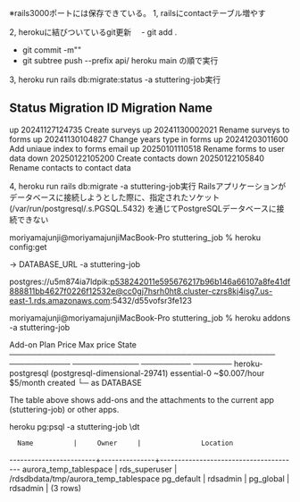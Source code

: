
※rails3000ポートには保存できている。
1, railsにcontactテーブル増やす

2, herokuに結びついているgit更新
　- git add .
  - git commit -m""
  - git subtree push --prefix api/ heroku main の順で実行

3, heroku run rails db:migrate:status -a stuttering-job実行

Status   Migration ID    Migration Name
--------------------------------------------------
   up     20241127124735  Create surveys
   up     20241130002021  Rename surveys to forms
   up     20241130104827  Change years type in forms
   up     20241203011600  Add uniaue index to forms email
   up     20250101110518  Rename forms to user data
  down    20250122105200  Create contacts
  down    20250122105840  Rename contacts to contact data


4, heroku run rails db:migrate -a stuttering-job実行
Railsアプリケーションがデータベースに接続しようとした際に、指定されたソケット (/var/run/postgresql/.s.PGSQL.5432) を通じてPostgreSQLデータベースに接続できない


<!-- DATABASE_URL の設定 -->
moriyamajunji@moriyamajunjiMacBook-Pro stuttering_job % heroku config:get 

→ DATABASE_URL -a stuttering-job

postgres://u5m874ia7ldpik:p538242011e595676217b96b146a66107a8fe41df888811bb4627f0226f12532e@cc0gj7hsrh0ht8.cluster-czrs8kj4isg7.us-east-1.rds.amazonaws.com:5432/d55vofsr3fe123

<!-- Heroku Postgresアドオンが有効か確認 -->
moriyamajunji@moriyamajunjiMacBook-Pro stuttering_job % heroku addons -a stuttering-job


 Add-on                                           Plan        Price        Max price State   
 ──────────────────────────────────────────────── ─────────── ──────────── ───────── ─────── 
 heroku-postgresql (postgresql-dimensional-29741) essential-0 ~$0.007/hour $5/month  created 
  └─ as DATABASE                                                                             

The table above shows add-ons and the attachments to the current app (stuttering-job) or other apps.

<!-- HerokuのPostgreSQLデータベースに接続できるか確認 -->

heroku pg:psql -a stuttering-job
\dt

      Name          |     Owner     |               Location                
------------------------+---------------+---------------------------------------
 aurora_temp_tablespace | rds_superuser | /rdsdbdata/tmp/aurora_temp_tablespace
 pg_default             | rdsadmin      | 
 pg_global              | rdsadmin      | 
(3 rows)




<!-- heroku run rails db:migrate:primary  -->








<!-- git subtree push --prefix api/ heroku main  -->